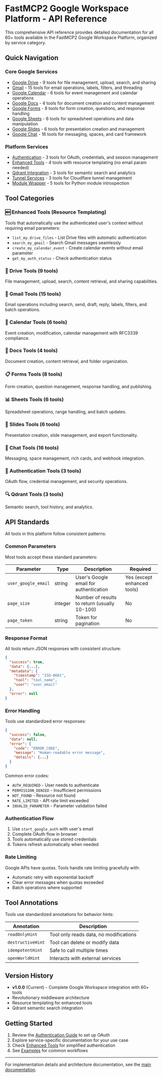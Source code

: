 # FastMCP2 Google Workspace Platform - API Reference

This comprehensive API reference provides detailed documentation for all 60+ tools available in the FastMCP2 Google Workspace Platform, organized by service category.

## Quick Navigation

### Core Google Services
- [Google Drive](./drive/README.md) - 9 tools for file management, upload, search, and sharing
- [Gmail](./gmail/README.md) - 15 tools for email operations, labels, filters, and threading  
- [Google Calendar](./calendar/README.md) - 6 tools for event management and calendar operations
- [Google Docs](./google_docs/README.md) - 4 tools for document creation and content management
- [Google Forms](./forms/README.md) - 8 tools for form creation, questions, and response handling
- [Google Sheets](./sheets/README.md) - 6 tools for spreadsheet operations and data manipulation
- [Google Slides](./slides/README.md) - 6 tools for presentation creation and management
- [Google Chat](./chat/README.md) - 16 tools for messaging, spaces, and card framework

### Platform Services
- [Authentication](./auth/README.md) - 3 tools for OAuth, credentials, and session management
- [Enhanced Tools](./enhanced/README.md) - 4 tools with resource templating (no email param needed)
- [Qdrant Integration](./qdrant/README.md) - 3 tools for semantic search and analytics
- [Tunnel Services](./tunnel/README.md) - 3 tools for Cloudflare tunnel management
- [Module Wrapper](./adapters/README.md) - 5 tools for Python module introspection

## Tool Categories

### 🆕 Enhanced Tools (Resource Templating)
Tools that automatically use the authenticated user's context without requiring email parameters:
- `list_my_drive_files` - List Drive files with automatic authentication
- `search_my_gmail` - Search Gmail messages seamlessly
- `create_my_calendar_event` - Create calendar events without email parameter
- `get_my_auth_status` - Check authentication status

### 📁 Drive Tools (9 tools)
File management, upload, search, content retrieval, and sharing capabilities.

### 📧 Gmail Tools (15 tools)  
Email operations including search, send, draft, reply, labels, filters, and batch operations.

### 📅 Calendar Tools (6 tools)
Event creation, modification, calendar management with RFC3339 compliance.

### 📄 Docs Tools (4 tools)
Document creation, content retrieval, and folder organization.

### 📋 Forms Tools (8 tools)
Form creation, question management, response handling, and publishing.

### 📊 Sheets Tools (6 tools)
Spreadsheet operations, range handling, and batch updates.

### 🎯 Slides Tools (6 tools)
Presentation creation, slide management, and export functionality.

### 💬 Chat Tools (16 tools)
Messaging, space management, rich cards, and webhook integration.

### 🔐 Authentication Tools (3 tools)
OAuth flow, credential management, and security operations.

### 🔍 Qdrant Tools (3 tools)
Semantic search, tool history, and analytics.

## API Standards

All tools in this platform follow consistent patterns:

### Common Parameters

Most tools accept these standard parameters:

| Parameter | Type | Description | Required |
|-----------|------|-------------|----------|
| `user_google_email` | string | User's Google email for authentication | Yes (except enhanced tools) |
| `page_size` | integer | Number of results to return (usually 10-100) | No |
| `page_token` | string | Token for pagination | No |

### Response Format

All tools return JSON responses with consistent structure:

```json
{
  "success": true,
  "data": {...},
  "metadata": {
    "timestamp": "ISO-8601",
    "tool": "tool_name",
    "user": "user_email"
  },
  "error": null
}
```

### Error Handling

Tools use standardized error responses:

```json
{
  "success": false,
  "data": null,
  "error": {
    "code": "ERROR_CODE",
    "message": "Human-readable error message",
    "details": {...}
  }
}
```

Common error codes:
- `AUTH_REQUIRED` - User needs to authenticate
- `PERMISSION_DENIED` - Insufficient permissions
- `NOT_FOUND` - Resource not found
- `RATE_LIMITED` - API rate limit exceeded
- `INVALID_PARAMETER` - Parameter validation failed

### Authentication Flow

1. Use `start_google_auth` with user's email
2. Complete OAuth flow in browser
3. Tools automatically use stored credentials
4. Tokens refresh automatically when needed

### Rate Limiting

Google APIs have quotas. Tools handle rate limiting gracefully with:
- Automatic retry with exponential backoff
- Clear error messages when quotas exceeded
- Batch operations where supported

## Tool Annotations

Tools use standardized annotations for behavior hints:

| Annotation | Description |
|------------|-------------|
| `readOnlyHint` | Tool only reads data, no modifications |
| `destructiveHint` | Tool can delete or modify data |
| `idempotentHint` | Safe to call multiple times |
| `openWorldHint` | Interacts with external services |

## Version History

- **v1.0.0** (Current) - Complete Google Workspace integration with 60+ tools
- Revolutionary middleware architecture
- Resource templating for enhanced tools
- Qdrant semantic search integration

## Getting Started

1. Review the [Authentication Guide](./auth/README.md) to set up OAuth
2. Explore service-specific documentation for your use case
3. Check [Enhanced Tools](./enhanced/README.md) for simplified authentication
4. See [Examples](./examples/README.md) for common workflows

---

For implementation details and architecture documentation, see the [main documentation](../).